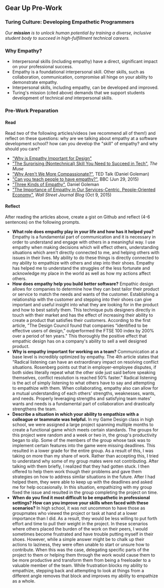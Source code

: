 ## Gear Up Pre-Work
### Turing Culture: Developing Empathetic Programmers

_Our **mission** is to unlock human potential by training a diverse, inclusive student body to succeed in high-fulfillment technical careers._

### Why Empathy?
* Interpersonal skills (including empathy) have a direct, significant impact on your professional success.
* Empathy is a foundational interpersonal skill. Other skills, such as collaboration, communication, compromise all hinge on your ability to demonstrate empathy.
* Interpersonal skills, including empathy, can be developed and improved.
* Turing's mission (cited above) demands that we support students development of technical _and_ interpersonal skills. 

### Pre-Work Preparation
#### Read
Read _two_ of the following articles/videos (we recommend all of them!) and reflect on these questions: why are we talking about empathy at a software development school? how can you develop the "skill" of empathy? and why should you care?

* ["Why is Empathy Important for Design"](http://www.bresslergroup.com/blog/why-empathic-design/)
* ["The Surprising (Nontechnical) Skill You Need to Succeed in Tech"](https://www.themuse.com/advice/the-surprising-and-nontechnical-skill-you-need-to-succeed-in-tech), _The Muse_
* ["Why Aren't We More Compassionate?"](http://www.ted.com/talks/daniel_goleman_on_compassion#t-39146), TED Talk (Daniel Goleman)
* ["Can you teach people to have empathy?"](http://www..com/news/magazine-33287727), BBC (Jun 29, 2015)
* ["Three Kinds of Empathy"](http://www.danielgoleman.info/three-kinds-of-empathy-cognitive-emotional-compassionate/), Daniel Goleman
* ["The Importance of Empathy in Our Services-Centric, People-Oriented Economy"](http://blogs.wsj.com/cio/2015/10/09/the-importance-of-empathy-in-our-services-centric-people-oriented-economy/), _Wall Street Journal Blog_ (Oct 9, 2015)

#### Reflect
After reading the articles above, create a gist on Github and reflect (4-6 sentences) on the following prompts.
* **What role does empathy play in your life and how has it helped you?**  Empathy is a fundamental part of communication and it is necessary in order to understand and engage with others in a meaningful way.  I use empathy when making decisions which will effect others, understanding situations which aren't directly connected to me, and helping others with issues in their lives.  My ability to do these things is directly connected to my ability to empathize with others and step into their shoes.  Empathy has helped me to understand the struggles of the less fortunate and acknowledge my place in the world as well as how my actions affect others.  
* **How does empathy help you build better software?** Empathic design allows for companies to determine how they can best tailor their product or service to match the needs and wants of the customer.  Establishing a relationship with the customer and stepping into their shoes can give important and useful insight into what they are looking for in the product and how to best satisfy them.  This technique puts designers directly in touch with their market and has the effect of increasing their ability to create a product that satisfies their customers.  According to the first article, "The Design Council found that companies “identified to be effective users of design,” outperformed the FTSE 100 index by 200% over a period of ten years."  This thoroughly the positive effect that empathic design has on a company's ability to sell a well designed product.
* **Why is empathy important for working on a team?**  Communication at a base level is incredibly optimized by empathy.  The 4th article states that "Radical listening can have an extraordinary impact on resolving conflict situations. Rosenberg points out that in employer-employee disputes, if both sides literally repeat what the other side just said before speaking themselves, conflict resolution is reached 50% faster."  Radical listening is the act of simply listening to what others have to say and attempting to empathize with them.  When collaborating, empathy also can allow for a mutual understanding of each others' strengths, weaknesses, wants, and needs.  Properly leveraging strengths and satisfying team mates' wants and needs is a fundamental part of collaboration and drastically strengthens the team.
* **Describe a situation in which your ability to empathize with a colleague or teammate was helpful.**  In my Game Design class in high school, we were assigned a large project spanning multiple months to create a functional game which meets certain standards.  The groups for this project were random and a week or two in, the group's productivity began to slip.  Some of the members of the group whose task was to implement certain features into the game were missing deadlines.  This resulted in a lower grade for the entire group.  As a result of this, I was taking on more than my share of work.  Rather than accepting this, I tried to understand why some of my group mates were not contributing.  After talking with them briefly, I realized that they had gotten stuck.  I then offered to help them work though their problems and gave them strategies on how to address similar situations in the future.  After I had helped them, they were able to keep up with the deadlines and asked me for help occasionally.  In this situation, empathizing with my group fixed the issue and resulted in the group completing the project on time.  
* **When do you find it most difficult to be empathetic in professional settings? How can you improve your skills when faced with these scenarios?**  In high school, it was not uncommon to have those as groupmates who viewed the project or task at hand at a lower importance than I did.  As a result, they would be less willing to put forth effort and time to pull their weight in the project.  In these scenarios where others placed the burden of the work on their peers, I would sometimes become frustrated and have trouble putting myself in their shoes.  However, while a simple answer might be to chalk up their actions to laziness, they were often unable to start or unsure how to contribute.  When this was the case, delegating specific parts of the project to them or helping them through the work would cause them to be more productive and transform them from being a freeloader to a valuable member of the team.  While frustration blocks my ability to empathize, stepping back and attempting to look at things from a different angle removes that block and improves my ability to empathize as a whole.
